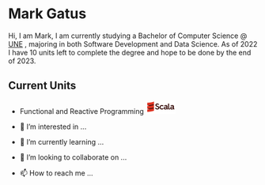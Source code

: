 Mark Gatus
==========
Hi, I am Mark, I am currently studying a Bachelor of Computer Science @ [UNE](https://www.une.edu.au/) , majoring in both Software Development and Data Science. As of 2022 
I have 10 units left to complete the degree and hope to be done by the end of 2023.

Current Units
-------------
- Functional and Reactive Programming ![alt text](./Scala1.png)

- 👀 I’m interested in ...
- 🌱 I’m currently learning ...
- 💞️ I’m looking to collaborate on ...
- 📫 How to reach me ...

<!---
gatusso83/gatusso83 is a ✨ special ✨ repository because its `README.md` (this file) appears on your GitHub profile.
You can click the Preview link to take a look at your changes.
--->
